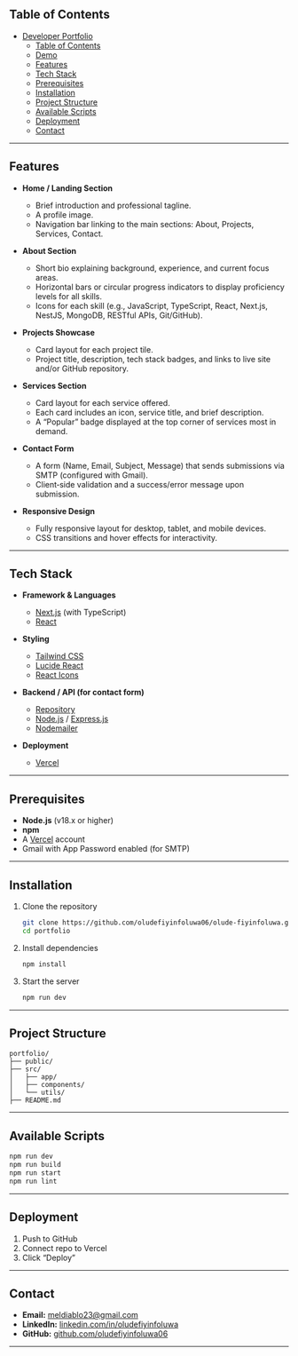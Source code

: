 ## 

## Table of Contents

- [Developer Portfolio](#developer-portfolio)
  - [Table of Contents](#table-of-contents)
  - [Demo](#demo)
  - [Features](#features)
  - [Tech Stack](#tech-stack)
  - [Prerequisites](#prerequisites)
  - [Installation](#installation)
  - [Project Structure](#project-structure)
  - [Available Scripts](#available-scripts)
  - [Deployment](#deployment)
  - [Contact](#contact)

---

## Features

- **Home / Landing Section**

  - Brief introduction and professional tagline.
  - A profile image.
  - Navigation bar linking to the main sections: About, Projects, Services, Contact.

- **About Section**

  - Short bio explaining background, experience, and current focus areas.
  - Horizontal bars or circular progress indicators to display proficiency levels for all skills.
  - Icons for each skill (e.g., JavaScript, TypeScript, React, Next.js, NestJS, MongoDB, RESTful APIs, Git/GitHub).

- **Projects Showcase**

  - Card layout for each project tile.
  - Project title, description, tech stack badges, and links to live site and/or GitHub repository.

- **Services Section**

  - Card layout for each service offered.
  - Each card includes an icon, service title, and brief description.
  - A “Popular” badge displayed at the top corner of services most in demand.

- **Contact Form**

  - A form (Name, Email, Subject, Message) that sends submissions via SMTP (configured with Gmail).
  - Client‐side validation and a success/error message upon submission.

- **Responsive Design**
  - Fully responsive layout for desktop, tablet, and mobile devices.
  - CSS transitions and hover effects for interactivity.

---

## Tech Stack

- **Framework & Languages**

  - [Next.js](https://nextjs.org/) (with TypeScript)
  - [React](https://reactjs.org/)

- **Styling**

  - [Tailwind CSS](https://tailwindcss.com/)
  - [Lucide React](https://lucide.dev/icons/)
  - [React Icons](https://react-icons.github.io/react-icons/)

- **Backend / API (for contact form)**

  - [Repository](https://github.com/oludefiyinfoluwa06/olude-fiyinfoluwa-api)
  - [Node.js](https://nodejs.org/) / [Express.js](https://expressjs.com/)
  - [Nodemailer](https://nodemailer.com/)

- **Deployment**
  - [Vercel](https://vercel.com/)

---

## Prerequisites

- **Node.js** (v18.x or higher)
- **npm**
- A [Vercel](https://vercel.com/) account
- Gmail with App Password enabled (for SMTP)

---

## Installation

1. Clone the repository

   ```bash
   git clone https://github.com/oludefiyinfoluwa06/olude-fiyinfoluwa.git portfolio
   cd portfolio
   ```

2. Install dependencies

   ```bash
   npm install
   ```

3. Start the server
   ```bash
   npm run dev
   ```

---

## Project Structure

```
portfolio/
├── public/
├── src/
│   ├── app/
│   ├── components/
│   └── utils/
├── README.md
```

---

## Available Scripts

```bash
npm run dev
npm run build
npm run start
npm run lint
```

---

## Deployment

1. Push to GitHub
2. Connect repo to Vercel
3. Click “Deploy”

---

## Contact

- **Email:** [meldiablo23@gmail.com](mailto:meldiablo23@gmail.com)
- **LinkedIn:** [linkedin.com/in/oludefiyinfoluwa](https://linkedin.com/in/oludefiyinfoluwa)
- **GitHub:** [github.com/oludefiyinfoluwa06](https://github.com/oludefiyinfoluwa06)

---
